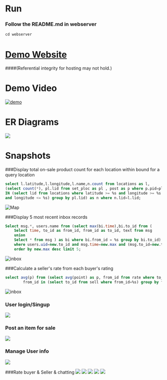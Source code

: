 # Run
### Follow the README.md in webserver
```java
cd webserver
```
# [Demo Website](http://104.154.82.30:8111/)
####(Referential integrity for hosting may not hold.)

# Demo Video
[![demo](https://img.youtube.com/vi/PF8eC2LBkVw/0.jpg)](https://www.youtube.com/watch?v=PF8eC2LBkVw)

# ER Diagrams
![](https://github.com/micklinISgood/DealNear/blob/master/img/ER.png)
# Snapshots
###Display total on-sale product count for each location within bound for a query location
```sql
select l.latitude,l.longitude,l.name,n.count from locations as l, 
(select count(*), pl.lid from set_ploc as pl , post as p where p.pid=pl.pid and p.status=0 and pl.lid 
IN (select lid from locations where latitude >= %s and longitude >= %s and  latitude <= %s 
and longitude <= %s) group by pl.lid) as n where n.lid=l.lid;
```
![Map](https://github.com/micklinISgood/DealNear/blob/master/img/dealnear2016-12-09%2011.24.05%20AM.png)

###Display 5 most recent inbox records
```sql
Select msg.*, users.name from (select max(bi.time),bi.to_id from (
    Select time, to_id as from_id, from_id as to_id, text from msg
    union
    Select * from msg ) as bi where bi.from_id = %s group by bi.to_id) as new, users,msg 
    where users.uid=new.to_id and msg.time=new.max and (msg.to_id=new.to_id or msg.from_id=new.to_id) 
    order by new.max desc limit 5;
```
![inbox](https://github.com/micklinISgood/DealNear/blob/master/img/dealnear2016-12-09%2011.38.29%20AM.png)

###Calculate a seller's rate from each buyer's rating
```sql
select avg(p) from (select avg(point) as p, from_id from rate where to_id=%s and 
        from_id in (select to_id from sell where from_id=%s) group by from_id) as foo 
```
![inbox](https://github.com/micklinISgood/DealNear/blob/master/img/seller_r.png)

### User login/Singup 
![](https://github.com/micklinISgood/DealNear/blob/master/img/dealnear2016-12-09%2011.33.05%20AM.png)

### Post an item for sale
![](https://github.com/micklinISgood/DealNear/blob/master/img/dealnear2016-12-09%2011.33.58%20AM.png)

### Manage User info
![](https://github.com/micklinISgood/DealNear/blob/master/img/dealnear2016-12-09%2011.35.00%20AM.png)

###Rate buyer & Seller & chatting
![](https://github.com/micklinISgood/DealNear/blob/master/img/dealnear2016-12-09%2011.35.23%20AM.png)
![](https://github.com/micklinISgood/DealNear/blob/master//img/dealnear2016-12-09%2011.39.37%20AM.png) 
![](https://github.com/micklinISgood/DealNear/blob/master/img/dealnear2016-12-09%2011.42.06%20AM.png)
![](https://github.com/micklinISgood/DealNear/blob/master/img/dealnear2016-12-09%2011.42.34%20AM.png)
![](https://github.com/micklinISgood/DealNear/blob/master/img/dealnear2016-12-09%2011.43.16%20AM.png)




